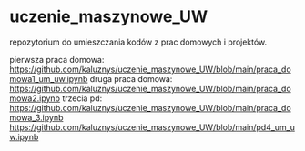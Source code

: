 # uczenie_maszynowe_UW
repozytorium do umieszczania kodów z prac domowych i projektów.

pierwsza praca domowa:
https://github.com/kaluznys/uczenie_maszynowe_UW/blob/main/praca_domowa1_um_uw.ipynb
druga praca domowa:
https://github.com/kaluznys/uczenie_maszynowe_UW/blob/main/praca_domowa2.ipynb
trzecia pd:
https://github.com/kaluznys/uczenie_maszynowe_UW/blob/main/praca_domowa_3.ipynb
https://github.com/kaluznys/uczenie_maszynowe_UW/blob/main/pd4_um_uw.ipynb

